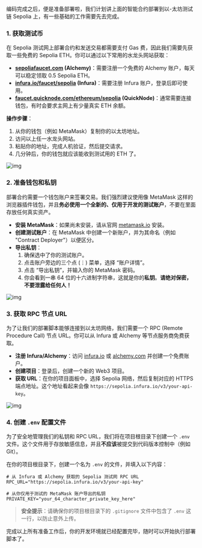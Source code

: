 编码完成之后，便是准备部署啦，我们计划讲上面的智能合约部署到以-太坊测试链 Sepolia 上，有一些基础的工作需要先去完成。

### 1. 获取测试币

在 Sepolia 测试网上部署合约和发送交易都需要支付 Gas 费，因此我们需要先获取一些免费的 Sepolia ETH。你可以通过以下常用的水龙头网站获取：

-   **[sepoliafaucet.com](https://sepoliafaucet.com/) (Alchemy)**：需要注册一个免费的 Alchemy 账户，每天可以稳定领取 0.5 Sepolia ETH。
-   **[infura.io/faucet/sepolia](https://infura.io/faucet/sepolia) (Infura)**：需要注册 Infura 账户，登录后即可使用。
-   **[faucet.quicknode.com/ethereum/sepolia](https://faucet.quicknode.com/ethereum/sepolia) (QuickNode)**：通常需要连接钱包，有时会要求主网上有少量真实 ETH 余额。

**操作步骤**：
1.  从你的钱包（例如 MetaMask）复制你的以太坊地址。
2.  访问以上任一水龙头网站。
3.  粘贴你的地址，完成人机验证，然后提交请求。
4.  几分钟后，你的钱包就应该能收到测试用的 ETH 了。

![img](images/sepolia-faucet.jpg)

### 2. 准备钱包和私钥

部署合约需要一个钱包账户来签署交易。我们强烈建议使用像 MetaMask 这样的浏览器插件钱包，并且**务必使用一个全新的、仅用于开发的测试账户**，不要在里面存放任何真实资产。

-   **安装 MetaMask**：如果尚未安装，请从官网 [metamask.io](https://metamask.io) 安装。
-   **创建测试账户**：在 MetaMask 中创建一个新账户，并为其命名（例如 "Contract Deployer"）以便区分。
-   **导出私钥**：
    1.  确保选中了你的测试账户。
    2.  点击账户旁边的三个点 (⋮) 菜单，选择 “账户详情”。
    3.  点击 “导出私钥”，并输入你的 MetaMask 密码。
    4.  你会看到一串 64 位的十六进制字符串，这就是你的**私钥**。**请绝对保密，不要泄露给任何人！**

![img](images/export-private-key.jpg)

### 3. 获取 RPC 节点 URL

为了让我们的部署脚本能够连接到以太坊网络，我们需要一个 RPC (Remote Procedure Call) 节点 URL。你可以从 Infura 或 Alchemy 等节点服务商免费获取。

-   **注册 Infura/Alchemy**：访问 [infura.io](https://infura.io) 或 [alchemy.com](https://alchemy.com) 并创建一个免费账户。
-   **创建项目**：登录后，创建一个新的 Web3 项目。
-   **获取 URL**：在你的项目面板中，选择 Sepolia 网络，然后复制对应的 HTTPS 端点地址。这个地址看起来会像 `https://sepolia.infura.io/v3/your-api-key`。

![img](images/infura-rpc-url.jpg)

### 4. 创建 `.env` 配置文件

为了安全地管理我们的私钥和 RPC URL，我们将在项目根目录下创建一个 `.env` 文件。这个文件用于存放敏感信息，并且**不应该**被提交到代码版本控制中（例如 Git）。

在你的项目根目录下，创建一个名为 `.env` 的文件，并填入以下内容：

```env
# 从 Infura 或 Alchemy 获取的 Sepolia 测试网 RPC URL
RPC_URL="https://sepolia.infura.io/v3/your-api-key"

# 从你仅用于测试的 MetaMask 账户导出的私钥
PRIVATE_KEY="your_64_character_private_key_here"
```

> **安全提示**：请确保你的项目根目录下的 `.gitignore` 文件中包含了 `.env` 这一行，以防止意外上传。

完成以上所有准备工作后，你的开发环境就已经配置完毕，随时可以开始执行部署脚本了。